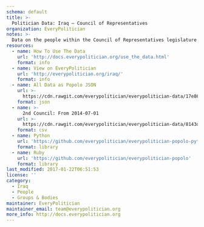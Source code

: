 ```yaml
---
schema: default
title: >-
  Politician Data: Iraq — Council of Representatives
organization: EveryPolitician
notes: >-
  Data on the people within the Council of Representatives legislature of Iraq.
resources:
  - name: How To Use The Data
    url: 'http://docs.everypolitician.org/use_the_data.html'
    format: info
  - name: View on EveryPolitician
    url: 'http://everypolitician.org/iraq/'
    format: info
  - name: All Data as Popolo JSON
    url: >-
      https://cdn.rawgit.com/everypolitician/everypolitician-data/17e86cb74ad285a2e8228f83446c3b67c4a679e6/data/Iraq/Majlis/ep-popolo-v1.0.json
    format: json
  - name: >-
      2nd Council: From 2014-07-01
    url: >-
      https://cdn.rawgit.com/everypolitician/everypolitician-data/8143d7bf91ffce97a8f1fe15515f72791254f915/data/Iraq/Majlis/term-2014.csv
    format: csv
  - name: Python
    url: 'https://github.com/everypolitician/everypolitician-popolo-python'
    format: library
  - name: Ruby
    url: 'https://github.com/everypolitician/everypolitician-popolo'
    format: library
last_modified: 2017-01-22T06:51:53
license: ''
category:
  - Iraq
  - People
  - Groups & Bodies
maintainer: EveryPolitician
maintainer_email: team@everypolitician.org
more_info: http://docs.everypolitician.org
---
```

